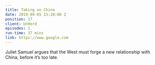 ```yaml
---
title: Taking on China
date: 2019-09-05 15:28:00 Z
position: 17
client: UnHerd
episodes: 1
run-time: 37 mins
link: https://www.google.com
---
```


Juliet Samuel argues that the West must forge a new relationship with China, before it’s too late.